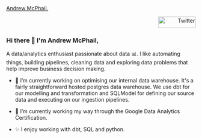 <div class="badge-base LI-profile-badge" data-locale="en_US" data-size="medium" data-theme="light" data-type="VERTICAL" data-vanity="andrew-m-962b1614" data-version="v1"><a class="badge-base__link LI-simple-link" href="https://za.linkedin.com/in/andrew-m-962b1614?trk=profile-badge">Andrew McPhail.</a></div>
              
<p align="right">
<!-- 
    <a href="https://www.linkedin.com/in/thomasgeorgethomas/"><img alt="Linkedin profile" title="Linkedin" src="https://raw.githubusercontent.com/Thomas-George-T/Thomas-George-T/master/assets/linkedin.svg" width="100" height="30" /></a>
    <a href="mailto:thomasgeorgethomas@gmail.com"><img alt="Gmail" src="https://raw.githubusercontent.com/Thomas-George-T/Thomas-George-T/master/assets/google-gmail.svg" title="Email" width="100" height="30" /></a>
-->
    <a href="https://twitter.com/Thomas_George_T"><img alt="Twitter" src="https://raw.githubusercontent.com/Thomas-George-T/Thomas-George-T/master/assets/twitter.svg" title="Twitter" width="100" height="30" /></a>
</p>

### Hi there 👋 I'm Andrew McPhail,

A data/analytics enthusiast passionate about data :bar_chart:. I like automating things, building pipelines, cleaning data and exploring data problems that help improve business decision making.

- 🔭 I’m currently working on optimising our internal data warehouse. It's a fairly straightforward hosted postgres data warehouse. We use dbt for our modelling and transformation and SQLModel for defining our source data and executing on our ingestion pipelines.

- 🌱 I’m currently working my way through the Google Data Analytics Certification.
- ✨ I enjoy working with dbt, SQL and python.


<!--
**drewzamcp/drewzamcp** is a ✨ _special_ ✨ repository because its `README.md` (this file) appears on your GitHub profile.

Here are some ideas to get you started:

- 🔭 I’m currently working on ...
- 🌱 I’m currently learning ...
- 👯 I’m looking to collaborate on ...
- 🤔 I’m looking for help with ...
- 💬 Ask me about ...
- 📫 How to reach me: ...
- 😄 Pronouns: ...
- ⚡ Fun fact: ...
-->
